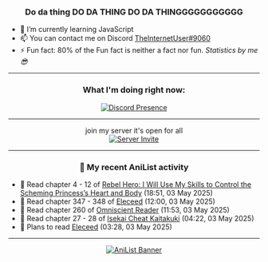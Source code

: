 <div align="center">

### Do da thing DO DA THING DO DA THINGGGGGGGGGGG
</div>

- 🌱 I’m currently learning JavaScript
- 📫 You can contact me on Discord [TheInternetUser#9060](https://discord.com/users/534117072796385300)
- ⚡ Fun fact: 80% of the Fun fact is neither a fact nor fun. _Statistics by me 😎_
<hr>

<div align="center">

### What I'm doing right now:
[![Discord Presence](https://lanyard.cnrad.dev/api/534117072796385300)](https://discord.com/users/534117072796385300)
<hr>

join my server it's open for all <br>
[![Server Invite](https://invidget.switchblade.xyz/bfYgVHxrSs)](https://discord.gg/bfYgVHxrSs)

<hr>
  
### 🌸 My recent AniList activity

</div>

<!-- ANILIST_ACTIVITY:start -->

-   📖 Read chapter 4 - 12 of [Rebel Hero: I Will Use My Skills to Control the Scheming Princess’s Heart and Body](https://anilist.co/manga/167759) (18:51, 03 May 2025)
-   📖 Read chapter 347 - 348 of [Eleceed](https://anilist.co/manga/106929) (12:00, 03 May 2025)
-   📖 Read chapter 260 of [Omniscient Reader](https://anilist.co/manga/119257) (11:53, 03 May 2025)
-   📖 Read chapter 27 - 28 of [Isekai Cheat Kaitakuki](https://anilist.co/manga/117767) (04:22, 03 May 2025)
-   📖 Plans to read [Eleceed](https://anilist.co/manga/106929) (03:28, 03 May 2025)

<!-- ANILIST_ACTIVITY:end -->
<hr>

<div align="center">

[![AniList Banner](https://img.anili.st/User/929966)](https://anilist.co/user/TheInternetUser)

<!-- ![Profile views](https://gpvc.arturio.dev/TheInternetUse7) Since 2023-01-09 -->
<br>


</div>
